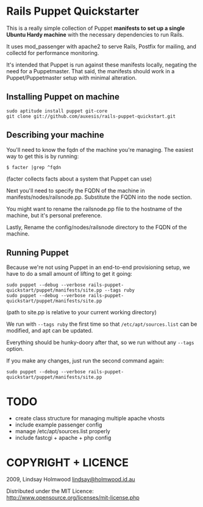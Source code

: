 Rails Puppet Quickstarter
=========================

This is a really simple collection of Puppet **manifests to set up a single
Ubuntu Hardy machine** with the necessary dependencies to run Rails. 

It uses mod\_passenger with apache2 to serve Rails, Postfix for mailing, and
collectd for performance monitoring. 

It's intended that Puppet is run against these manifests locally, negating
the need for a Puppetmaster. That said, the manifests should work in a 
Puppet/Puppetmaster setup with minimal alteration. 

Installing Puppet on machine
----------------------------

    sudo aptitude install puppet git-core
    git clone git://github.com/auxesis/rails-puppet-quickstart.git  

Describing your machine
-----------------------

You'll need to know the fqdn of the machine you're managing. The easiest way 
to get this is by running:

    $ facter |grep ^fqdn

(facter collects facts about a system that Puppet can use)

Next you'll need to specify the FQDN of the machine in 
manifests/nodes/railsnode.pp. Substitute the FQDN into the node section. 

You might want to rename the railsnode.pp file to the hostname of the machine,
but it's personal preference. 

Lastly, Rename the config/nodes/railsnode directory to the FQDN of the machine.

Running Puppet
--------------

Because we're not using Puppet in an end-to-end provisioning setup, we have to 
do a small amount of lifting to get it going: 

    sudo puppet --debug --verbose rails-puppet-quickstart/puppet/manifests/site.pp --tags ruby
    sudo puppet --debug --verbose rails-puppet-quickstart/puppet/manifests/site.pp

(path to site.pp is relative to your current working directory)

We run with `--tags ruby` the first time so that `/etc/apt/sources.list` can be 
modified, and apt can be updated. 

Everything should be hunky-doory after that, so we run without any `--tags` option. 

If you make any changes, just run the second command again: 
    
    sudo puppet --debug --verbose rails-puppet-quickstart/puppet/manifests/site.pp


TODO
====
 * create class structure for managing multiple apache vhosts
 * include example passenger config
 * manage /etc/apt/sources.list properly
 * include fastcgi + apache + php config

COPYRIGHT + LICENCE
===================

2009, Lindsay Holmwood <lindsay@holmwood.id.au>

Distributed under the MIT Licence: http://www.opensource.org/licenses/mit-license.php
